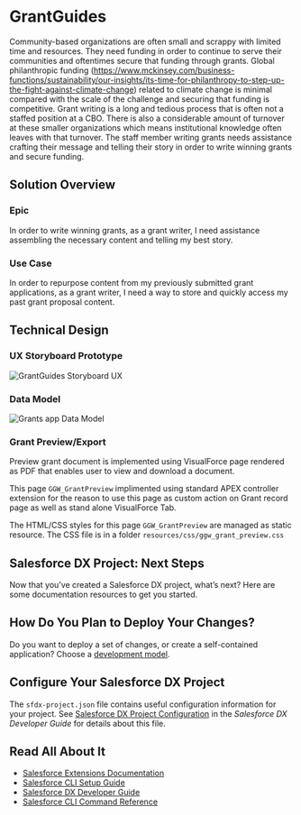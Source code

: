 # GrantGuides

Community-based organizations are often small and scrappy with limited time and resources. They need funding in order to continue to serve their communities and oftentimes secure that funding through grants. Global philanthropic funding (https://www.mckinsey.com/business-functions/sustainability/our-insights/its-time-for-philanthropy-to-step-up-the-fight-against-climate-change) related to climate change is minimal compared with the scale of the challenge and securing that funding is competitive. Grant writing is a long and tedious process that is often not a staffed position at a CBO. There is also a considerable amount of turnover at these smaller organizations which means institutional knowledge often leaves with that turnover. The staff member writing grants needs assistance crafting their message and telling their story in order to write winning grants and secure funding. 

## Solution Overview 

### Epic
In order to write winning grants, as a grant writer, I need assistance assembling the necessary content and telling my best story. 

### Use Case
In order to repurpose content from my previously submitted grant applications, as a grant writer, I need a way to store and quickly access my past grant proposal content.

## Technical Design

### UX Storyboard Prototype

![GrantGuides Storyboard UX](https://github.com/Salesforce-org-Impact-Labs/GrantGuides/images/GrantGuides_Storyboard_Flow.png)

### Data Model

![Grants app Data Model](https://github.com/Salesforce-org-Impact-Labs/GrantGuides/images/Grants_App_Data_Model.png)

### Grant Preview/Export
Preview grant document is implemented using VisualForce page rendered as PDF that enables user to view and download a document.

This page `GGW_GrantPreview` implimented using standard APEX controller extension for the reason to use this page as custom action on Grant record page as well as stand alone VisualForce Tab.

The HTML/CSS styles for this page `GGW_GrantPreview` are managed as static resource. The CSS file is in a folder `resources/css/ggw_grant_preview.css`

## Salesforce DX Project: Next Steps

Now that you’ve created a Salesforce DX project, what’s next? Here are some documentation resources to get you started.

## How Do You Plan to Deploy Your Changes?

Do you want to deploy a set of changes, or create a self-contained application? Choose a [development model](https://developer.salesforce.com/tools/vscode/en/user-guide/development-models).

## Configure Your Salesforce DX Project

The `sfdx-project.json` file contains useful configuration information for your project. See [Salesforce DX Project Configuration](https://developer.salesforce.com/docs/atlas.en-us.sfdx_dev.meta/sfdx_dev/sfdx_dev_ws_config.htm) in the _Salesforce DX Developer Guide_ for details about this file.

## Read All About It

- [Salesforce Extensions Documentation](https://developer.salesforce.com/tools/vscode/)
- [Salesforce CLI Setup Guide](https://developer.salesforce.com/docs/atlas.en-us.sfdx_setup.meta/sfdx_setup/sfdx_setup_intro.htm)
- [Salesforce DX Developer Guide](https://developer.salesforce.com/docs/atlas.en-us.sfdx_dev.meta/sfdx_dev/sfdx_dev_intro.htm)
- [Salesforce CLI Command Reference](https://developer.salesforce.com/docs/atlas.en-us.sfdx_cli_reference.meta/sfdx_cli_reference/cli_reference.htm)
